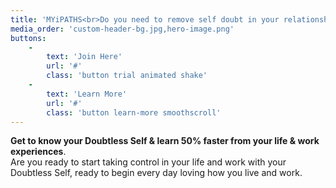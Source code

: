 ```yaml
---
title: 'MYiPATHS<br>Do you need to remove self doubt in your relationship and professional roles'
media_order: 'custom-header-bg.jpg,hero-image.png'
buttons:
    -
        text: 'Join Here'
        url: '#'
        class: 'button trial animated shake'
    -
        text: 'Learn More'
        url: '#'
        class: 'button learn-more smoothscroll'
---
```


**Get to know your Doubtless Self & learn 50% faster from your life & work experiences**.<br>
Are you ready to start taking control in your life and work with your Doubtless Self, ready to begin every day loving how you live and work.